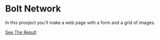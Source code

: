 # Bolt Network



In this prooject you'll make a web page with a form and a grid of images.





[See The Result](https://denishromenko.gitbooks.io/codeacademy_doc/content/html_css_projects/bolt_network.html)


